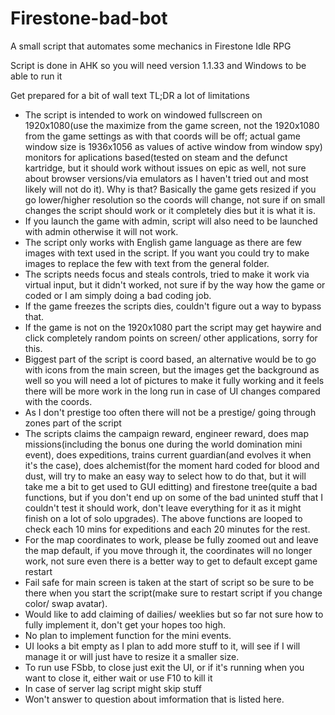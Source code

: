 # Firestone-bad-bot
A small script that automates some mechanics in Firestone Idle RPG

Script is done in AHK so you will need version 1.1.33 and Windows to be able to run it

Get prepared for a bit of wall text TL;DR a lot of limitations

* The script is intended to work on windowed fullscreen on 1920x1080(use the maximize from the game screen, not the 1920x1080 from the game settings as with that coords will be off; actual game window size is 1936x1056 as values of active window from window spy) monitors for aplications based(tested on steam and the defunct kartridge, but it should work without issues on epic as well, not sure about browser versions/via emulators as I haven't tried out and most likely will not do it). Why is that? Basically the game gets resized if you go lower/higher resolution so the coords will change, not sure if on small changes the script should work or it completely dies but it is what it is.
* If you launch the game with admin, script will also need to be launched with admin otherwise it will not work.
* The script only works with English game language as there are few images with text used in the script. If you want you could try to make images to replace the few with text from the general folder.
* The scripts needs focus and steals controls, tried to make it work via virtual input, but it didn't worked, not sure if by the way how the game or coded or I am simply doing a bad coding job.
* If the game freezes the scripts dies, couldn't figure out a way to bypass that.
* If the game is not on the 1920x1080 part the script may get haywire and click completely random points on screen/ other applications, sorry for this.
* Biggest part of the script is coord based, an alternative would be to go with icons from the main screen, but the images get the background as well so you will need a lot of pictures to make it fully working and it feels there will be more work in the long run in case of UI changes compared with the coords.
* As I don't prestige too often there will not be a prestige/ going through zones part of the script
* The scripts claims the campaign reward, engineer reward, does map missions(including the bonus one during the world domination mini event), does expeditions, trains current guardian(and evolves it when it's the case), does alchemist(for the moment hard coded for blood and dust, will try to make an easy way to select how to do that, but it will take me a bit to get used to GUI editting) and firestone tree(quite a bad functions, but if you don't end up on some of the bad uninted stuff that I couldn't test it should work, don't leave everything for it as it might finish on a lot of solo upgrades). The above functions are looped to check each 10 mins for expeditions and each 20 minutes for the rest.
* For the map coordinates to work, please be fully zoomed out and leave the map default, if you move through it, the coordinates will no longer work, not sure even there is a better way to get to default except game restart
* Fail safe for main screen is taken at the start of script so be sure to be there when you start the script(make sure to restart script if you change color/ swap avatar).
* Would like to add claiming of dailies/ weeklies but so far not sure how to fully implement it, don't get your hopes too high.
* No plan to implement function for the mini events.
* UI looks a bit empty as I plan to add more stuff to it, will see if I will manage it or will just have to resize it a smaller size.
* To run use FSbb, to close just exit the UI, or if it's running when you want to close it, either wait or use F10 to kill it
* In case of server lag script might skip stuff
* Won't answer to question about imformation that is listed here.
